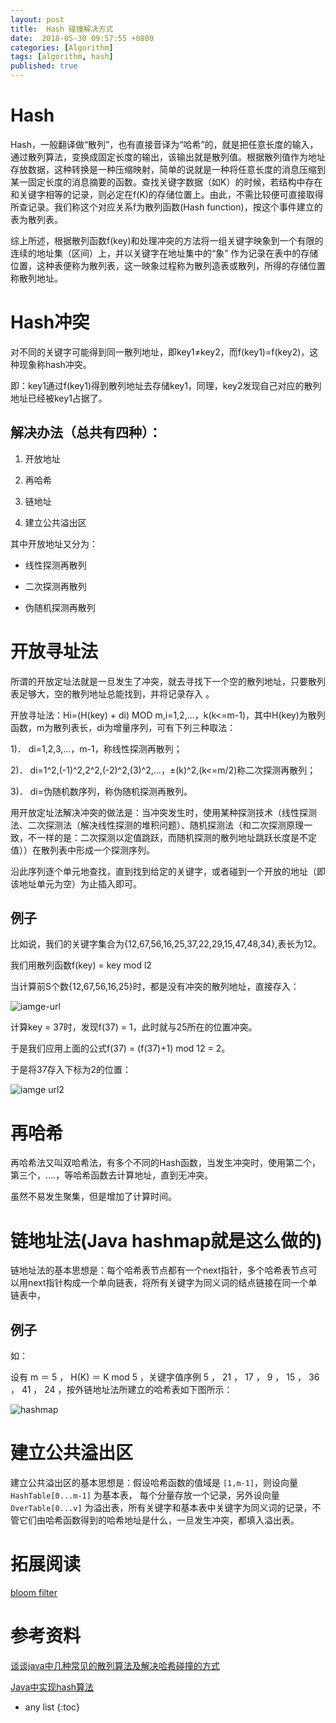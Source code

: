 ```yaml
---
layout: post
title:  Hash 碰撞解决方式
date:  2018-05-30 09:57:55 +0800
categories: [Algorithm]
tags: [algorithm, hash]
published: true
---
```


# Hash

Hash，一般翻译做“散列”，也有直接音译为“哈希”的，就是把任意长度的输入，通过散列算法，变换成固定长度的输出，该输出就是散列值。根据散列值作为地址存放数据，这种转换是一种压缩映射，简单的说就是一种将任意长度的消息压缩到某一固定长度的消息摘要的函数。查找关键字数据（如K）的时候，若结构中存在和关键字相等的记录，则必定在f(K)的存储位置上。由此，不需比较便可直接取得所查记录。我们称这个对应关系f为散列函数(Hash function)，按这个事件建立的表为散列表。

综上所述，根据散列函数f(key)和处理冲突的方法将一组关键字映象到一个有限的连续的地址集（区间）上，并以关键字在地址集中的“象” 作为记录在表中的存储位置，这种表便称为散列表，这一映象过程称为散列造表或散列，所得的存储位置称散列地址。

# Hash冲突　

对不同的关键字可能得到同一散列地址，即key1≠key2，而f(key1)=f(key2)，这种现象称hash冲突。

即：key1通过f(key1)得到散列地址去存储key1，同理，key2发现自己对应的散列地址已经被key1占据了。

## 解决办法（总共有四种）：

1. 开放地址

2. 再哈希

3. 链地址

4. 建立公共溢出区

其中开放地址又分为：

- 线性探测再散列

- 二次探测再散列

- 伪随机探测再散列

# 开放寻址法

所谓的开放定址法就是一旦发生了冲突，就去寻找下一个空的散列地址，只要散列表足够大，空的散列地址总能找到，并将记录存入 。

开放寻址法：Hi=(H(key) + di) MOD m,i=1,2,…，k(k<=m-1)，其中H(key)为散列函数，m为散列表长，di为增量序列，可有下列三种取法：

1)． di=1,2,3,…，m-1，称线性探测再散列；

2)． di=1^2,(-1)^2,2^2,(-2)^2,(3)^2,…，±(k)^2,(k<=m/2)称二次探测再散列；

3)． di=伪随机数序列，称伪随机探测再散列。

用开放定址法解决冲突的做法是：当冲突发生时，使用某种探测技术（线性探测法、二次探测法（解决线性探测的堆积问题）、随机探测法（和二次探测原理一致，不一样的是：二次探测以定值跳跃，而随机探测的散列地址跳跃长度是不定值））在散列表中形成一个探测序列。

沿此序列逐个单元地查找，直到找到给定的关键字，或者碰到一个开放的地址（即该地址单元为空）为止插入即可。

## 例子

比如说，我们的关键字集合为{12,67,56,16,25,37,22,29,15,47,48,34},表长为12。 

我们用散列函数f(key) = key mod l2

当计算前S个数{12,67,56,16,25}时，都是没有冲突的散列地址，直接存入：

![iamge-url](https://img2018.cnblogs.com/blog/1483005/201907/1483005-20190721110006387-1248464777.png)

计算key = 37时，发现f(37) = 1，此时就与25所在的位置冲突。

于是我们应用上面的公式f(37) = (f(37)+1) mod 12 = 2。

于是将37存入下标为2的位置：

![iamge url2](https://img2018.cnblogs.com/blog/1483005/201907/1483005-20190721110126392-227879301.png)


# 再哈希

再哈希法又叫双哈希法，有多个不同的Hash函数，当发生冲突时，使用第二个，第三个，….，等哈希函数去计算地址，直到无冲突。

虽然不易发生聚集，但是增加了计算时间。

# 链地址法(Java hashmap就是这么做的)

链地址法的基本思想是：每个哈希表节点都有一个next指针，多个哈希表节点可以用next指针构成一个单向链表，将所有关键字为同义词的结点链接在同一个单链表中，

## 例子

如：

设有 m ＝ 5 ， H(K) ＝ K mod 5 ，关键字值序例 5 ， 21 ， 17 ， 9 ， 15 ， 36 ， 41 ， 24 ，按外链地址法所建立的哈希表如下图所示：  

![hashmap](https://segmentfault.com/img/bVZmbt?w=498&h=486)

# 建立公共溢出区

建立公共溢出区的基本思想是：假设哈希函数的值域是 `[1,m-1]`，则设向量 `HashTable[0...m-1]` 为基本表，
每个分量存放一个记录，另外设向量 `OverTable[0...v]` 为溢出表，所有关键字和基本表中关键字为同义词的记录，不管它们由哈希函数得到的哈希地址是什么，一旦发生冲突，都填入溢出表。

# 拓展阅读

[bloom filter]()

# 参考资料

[谈谈java中几种常见的散列算法及解决哈希碰撞的方式](https://segmentfault.com/a/1190000012201011)

[Java中实现hash算法](https://www.cnblogs.com/wangjiong/p/11220583.html)

* any list
{:toc}